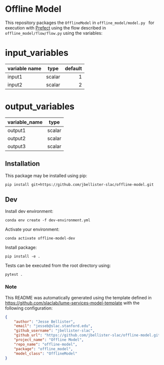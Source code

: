 # Offline Model

This repository packages the `OfflineModel` in `offline_model/model.py ` for execution with [Prefect](https://docs.prefect.io/) using the flow described in `offline_model/flow/flow.py` using the variables:

<!--- The input and output variable tables are replaced when generating the project in template/hooks/post_gen_project.py-->
# input_variables
|variable name| type |default|
|-------------|------|------:|
|input1       |scalar|      1|
|input2       |scalar|      2|


# output_variables
|variable_name| type |
|-------------|------|
|output1      |scalar|
|output2      |scalar|
|output3      |scalar|



## Installation

This package may be installed using pip:
```
pip install git+https://github.com/jbellister-slac/offline-model.git
```


## Dev

Install dev environment:
```
conda env create -f dev-environment.yml
```

Activate your environment:
```
conda activate offline-model-dev
```

Install package:
```
pip install -e .
```

Tests can be executed from the root directory using:
```
pytest .
```

### Note
This README was automatically generated using the template defined in https://github.com/slaclab/lume-services-model-template with the following configuration:

```json
{
    "author": "Jesse Bellister",
    "email": "jesseb@slac.stanford.edu",
    "github_username": "jbellister-slac",
    "github_url": "https://github.com/jbellister-slac/offline-model.git",
    "project_name": "Offline Model", 
    "repo_name": "offline-model", 
    "package": "offline_model",
    "model_class": "OfflineModel"
}
```
